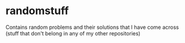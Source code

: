 # randomstuff
Contains random problems and their solutions that I have come across (stuff that don't belong in any of my other repositories)

